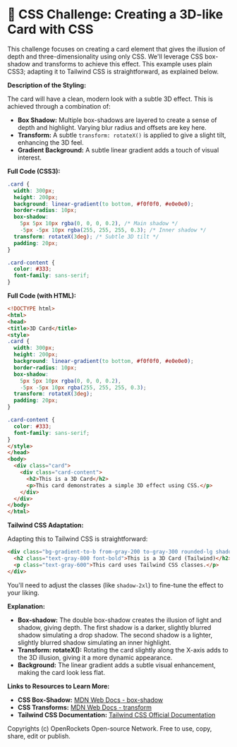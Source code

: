 # 🐞 CSS Challenge:  Creating a 3D-like Card with CSS


This challenge focuses on creating a card element that gives the illusion of depth and three-dimensionality using only CSS.  We'll leverage CSS box-shadow and transforms to achieve this effect.  This example uses plain CSS3; adapting it to Tailwind CSS is straightforward, as explained below.


**Description of the Styling:**

The card will have a clean, modern look with a subtle 3D effect.  This is achieved through a combination of:

* **Box Shadow:**  Multiple box-shadows are layered to create a sense of depth and highlight.  Varying blur radius and offsets are key here.
* **Transform:**  A subtle `transform: rotateX()` is applied to give a slight tilt, enhancing the 3D feel.
* **Gradient Background:** A subtle linear gradient adds a touch of visual interest.

**Full Code (CSS3):**

```css
.card {
  width: 300px;
  height: 200px;
  background: linear-gradient(to bottom, #f0f0f0, #e0e0e0);
  border-radius: 10px;
  box-shadow: 
    5px 5px 10px rgba(0, 0, 0, 0.2), /* Main shadow */
    -5px -5px 10px rgba(255, 255, 255, 0.3); /* Inner shadow */
  transform: rotateX(3deg); /* Subtle 3D tilt */
  padding: 20px;
}

.card-content {
  color: #333;
  font-family: sans-serif;
}
```

**Full Code (with HTML):**

```html
<!DOCTYPE html>
<html>
<head>
<title>3D Card</title>
<style>
.card {
  width: 300px;
  height: 200px;
  background: linear-gradient(to bottom, #f0f0f0, #e0e0e0);
  border-radius: 10px;
  box-shadow: 
    5px 5px 10px rgba(0, 0, 0, 0.2), 
    -5px -5px 10px rgba(255, 255, 255, 0.3);
  transform: rotateX(3deg); 
  padding: 20px;
}

.card-content {
  color: #333;
  font-family: sans-serif;
}
</style>
</head>
<body>
  <div class="card">
    <div class="card-content">
      <h2>This is a 3D Card</h2>
      <p>This card demonstrates a simple 3D effect using CSS.</p>
    </div>
  </div>
</body>
</html>
```

**Tailwind CSS Adaptation:**

Adapting this to Tailwind CSS is straightforward:

```html
<div class="bg-gradient-to-b from-gray-200 to-gray-300 rounded-lg shadow-2xl shadow-gray-500/20 -rotate-3 p-4">
  <h2 class="text-gray-800 font-bold">This is a 3D Card (Tailwind)</h2>
  <p class="text-gray-600">This card uses Tailwind CSS classes.</p>
</div>
```

You'll need to adjust the classes (like `shadow-2xl`) to fine-tune the effect to your liking.


**Explanation:**

* **Box-shadow:** The double box-shadow creates the illusion of light and shadow, giving depth.  The first shadow is a darker, slightly blurred shadow simulating a drop shadow. The second shadow is a lighter, slightly blurred shadow simulating an inner highlight.
* **Transform: rotateX():** Rotating the card slightly along the X-axis adds to the 3D illusion, giving it a more dynamic appearance.
* **Background:** The linear gradient adds a subtle visual enhancement, making the card look less flat.


**Links to Resources to Learn More:**

* **CSS Box-Shadow:** [MDN Web Docs - box-shadow](https://developer.mozilla.org/en-US/docs/Web/CSS/box-shadow)
* **CSS Transforms:** [MDN Web Docs - transform](https://developer.mozilla.org/en-US/docs/Web/CSS/transform)
* **Tailwind CSS Documentation:** [Tailwind CSS Official Documentation](https://tailwindcss.com/docs)


Copyrights (c) OpenRockets Open-source Network. Free to use, copy, share, edit or publish.

